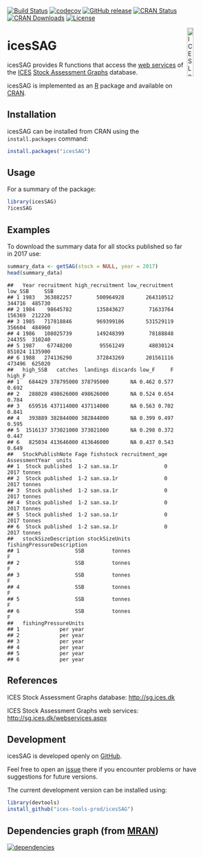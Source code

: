 [![Build Status](https://travis-ci.org/ices-tools-prod/icesSAG.svg?branch=release)](https://travis-ci.org/ices-tools-prod/icesSAG) [![codecov](https://codecov.io/gh/ices-tools-prod/icesSAG/branch/master/graph/badge.svg)](https://codecov.io/gh/ices-tools-prod/icesSAG) [![GitHub release](https://img.shields.io/github/release/ices-tools-prod/icesSAG.svg?maxAge=6000)]() [![CRAN Status](http://r-pkg.org/badges/version/icesSAG)](https://cran.r-project.org/package=icesSAG) [![CRAN Downloads](http://cranlogs.r-pkg.org/badges/grand-total/icesSAG)](https://cran.r-project.org/package=icesSAG) [![License](https://img.shields.io/badge/license-GPL%20(%3E%3D%202)-blue.svg)](https://www.gnu.org/licenses/gpl-3.0.en.html)

[<img align="right" alt="ICES Logo" width="17%" height="17%" src="http://ices.dk/_layouts/15/1033/images/icesimg/iceslogo.png">](http://ices.dk)

icesSAG
=======

icesSAG provides R functions that access the [web services](http://sg.ices.dk/webservices.aspx) of the [ICES](http://ices.dk) [Stock Assessment Graphs](http://sg.ices.dk) database.

icesSAG is implemented as an [R](https://www.r-project.org) package and available on [CRAN](https://cran.r-project.org/package=icesSAG).

Installation
------------

icesSAG can be installed from CRAN using the `install.packages` command:

``` r
install.packages("icesSAG")
```

Usage
-----

For a summary of the package:

``` r
library(icesSAG)
?icesSAG
```

Examples
--------

To download the summary data for all stocks published so far in 2017 use:

``` r
summary_data <- getSAG(stock = NULL, year = 2017)
head(summary_data)
```

    ##   Year recruitment high_recruitment low_recruitment low_SSB     SSB
    ## 1 1983   363882257        500964928       264310512  344716  485730
    ## 2 1984    98645782        135843627        71633764  156369  212220
    ## 3 1985   717818846        969399186       531529119  356604  484960
    ## 4 1986   108025739        149248399        78188848  244355  310240
    ## 5 1987    67748200         95561249        48030124  851024 1135900
    ## 6 1988   274136290        372843269       201561116  473496  625020
    ##   high_SSB   catches  landings discards low_F     F high_F
    ## 1   684429 378795000 378795000       NA 0.462 0.577  0.692
    ## 2   288020 498626000 498626000       NA 0.524 0.654  0.784
    ## 3   659516 437114000 437114000       NA 0.563 0.702  0.841
    ## 4   393889 382844000 382844000       NA 0.399 0.497  0.595
    ## 5  1516137 373021000 373021000       NA 0.298 0.372  0.447
    ## 6   825034 413646000 413646000       NA 0.437 0.543  0.649
    ##   StockPublishNote Fage fishstock recruitment_age AssessmentYear  units
    ## 1  Stock published  1-2 san.sa.1r               0           2017 tonnes
    ## 2  Stock published  1-2 san.sa.1r               0           2017 tonnes
    ## 3  Stock published  1-2 san.sa.1r               0           2017 tonnes
    ## 4  Stock published  1-2 san.sa.1r               0           2017 tonnes
    ## 5  Stock published  1-2 san.sa.1r               0           2017 tonnes
    ## 6  Stock published  1-2 san.sa.1r               0           2017 tonnes
    ##   stockSizeDescription stockSizeUnits fishingPressureDescription
    ## 1                  SSB         tonnes                          F
    ## 2                  SSB         tonnes                          F
    ## 3                  SSB         tonnes                          F
    ## 4                  SSB         tonnes                          F
    ## 5                  SSB         tonnes                          F
    ## 6                  SSB         tonnes                          F
    ##   fishingPressureUnits
    ## 1             per year
    ## 2             per year
    ## 3             per year
    ## 4             per year
    ## 5             per year
    ## 6             per year

References
----------

ICES Stock Assessment Graphs database: <http://sg.ices.dk>

ICES Stock Assessment Graphs web services: <http://sg.ices.dk/webservices.aspx>

Development
-----------

icesSAG is developed openly on [GitHub](https://github.com/ices-tools-prod/icesSAG).

Feel free to open an [issue](https://github.com/ices-tools-prod/icesSAG/issues) there if you encounter problems or have suggestions for future versions.

The current development version can be installed using:

``` r
library(devtools)
install_github("ices-tools-prod/icesSAG")
```

Dependencies graph (from [MRAN](https://mran.microsoft.com/package/icesSAG/#depend))
------------------------------------------------------------------------------------

[![dependencies](https://mran.microsoft.com/packagedata/graphs/icesSAG.png)](https://mran.microsoft.com/package/icesSAG/#depend)
